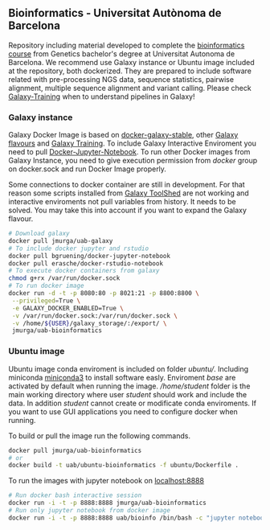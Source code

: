 ## Bioinformatics - Universitat Autònoma de Barcelona

Repository including material developed to complete the [bioinformatics course](https://stepik.org/course/1171/) from Genetics bachelor's degree at Universitat Autonoma de Barcelona. We recommend use Galaxy instance or Ubuntu image included at the repository, both dockerized. They are prepared to include software related with pre-processing NGS data, sequence statistics, pairwise alignment, multiple sequence alignment and variant calling. Please check [Galaxy-Training](https://training.galaxyproject.org/training-material/) when to understand pipelines in Galaxy!

### Galaxy instance

Galaxy Docker Image is based on [docker-galaxy-stable](https://github.com/bgruening/docker-galaxy-stable), other [Galaxy flavours](https://github.com/bgruening/docker-galaxy-stable#List-of-Galaxy-flavours) and [Galaxy Training](https://galaxyproject.github.io/training-material/). To include Galaxy Interactive Enviroment you need to pull [Docker-Jupyter-Notebook](https://hub.docker.com/r/bgruening/docker-jupyter-notebook). To run other Docker images from Galaxy Instance, you need to give  execution permission from *docker* group on docker.sock and run Docker Image properly.

Some connections to docker container are still in development. For that reason some scripts installed from [Galaxy ToolShed](https://toolshed.g2.bx.psu.edu) are not working and interactive enviroments not pull variables from history. It needs to be solved. You may take this into account if you want to expand the Galaxy flavour.

```bash 
# Download galaxy 
docker pull jmurga/uab-galaxy
# To include docker jupyter and rstudio
docker pull bgruening/docker-jupyter-notebook
docker pull erasche/docker-rstudio-notebook
# To execute docker containers from galaxy
chmod g+rx /var/run/docker.sock
# To run docker image
docker run -d -t -p 8080:80 -p 8021:21 -p 8800:8800 \
 --privileged=True \
 -e GALAXY_DOCKER_ENABLED=True \
 -v /var/run/docker.sock:/var/run/docker.sock \
 -v /home/${USER}/galaxy_storage/:/export/ \
 jmurga/uab-bioinformatics
```

### Ubuntu image
Ubuntu image conda enviroment is included on folder *ubuntu/*. Including miniconda [miniconda3](https://repo.anaconda.com/miniconda/Miniconda3-4.7.12-Linux-x86_64.sh) to install software easly. Enviroment *base* are activated by default when running the image. */home/student* folder is the main working directory where user *student* should work and include the data. In addition *student* cannot create or modificate conda enviroments. If you want to use GUI applications you need to configure docker when running.

To build or pull the image run the following commands.
```bash 
docker pull jmurga/uab-bioinformatics
# or
docker build -t uab/ubuntu-bioinformatics -f ubuntu/Dockerfile .
```

To run the images with jupyter notebook on [localhost:8888](http://localhost:8888)

```bash
# Run docker bash interactive session
docker run -i -t -p 8888:8888 jmurga/uab-bioinformatics
# Run only jupyter notebook from docker image
docker run -i -t -p 8888:8888 uab/bioinfo /bin/bash -c "jupyter notebook --ip='*' --port=8888 --no-browser"
```
